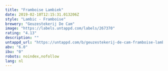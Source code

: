 ```yaml
---
title: "Framboise Lambiek"
date: 2019-02-10T12:15:31.013206Z
style: "Lambic - Framboise"
brewery: "Geuzestekerij De Cam"
image: "https://labels.untappd.com/labels/267370"
rating: "4.13"
description: ""
untappd_url: "https://untappd.com/b/geuzestekerij-de-cam-framboise-lambiek/267370"
abv: "6.0"
ibu: "0"
robots: noindex,nofollow
lang: nl
---
```

